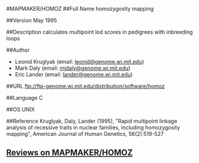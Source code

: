 #MAPMAKER/HOMOZ
##Full Name
homozygosity mapping

##Version
May 1995

##Description
calculates multipoint lod scores in pedigrees with inbreeding loops

##Author
* Leonid Kruglyak (email: leonid@genome.wi.mit.edu)
* Mark Daly (email: mjdaly@genome.wi.mit.edu)
* Eric Lander (email: lander@genome.wi.mit.edu)

##URL
ftp://ftp-genome.wi.mit.edu/distribution/software/homoz

##Language
C

##OS
UNIX

##Reference
Kruglyak, Daly, Lander (1995), "Rapid multipoint linkage analysis of recessive traits in nuclear families, including homozygosity mapping", American Journal of Human Genetics, 56(2):519-527


## [Reviews on MAPMAKER/HOMOZ](https://github.com/gaow/genetic-analysis-software/issues/308)